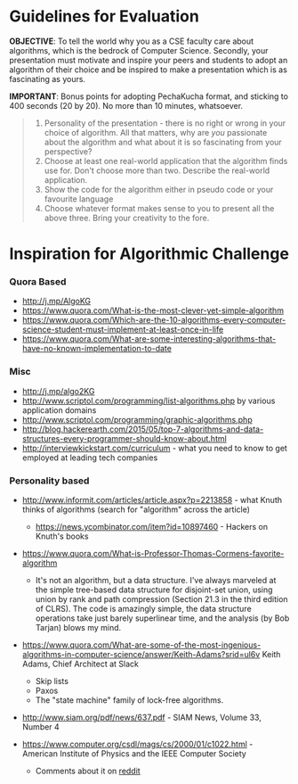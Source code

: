 
# Guidelines for Evaluation

**OBJECTIVE**: To tell the world why you as a CSE faculty care about algorithms, which is the bedrock of Computer Science. Secondly, your presentation must motivate and inspire your peers and students to adopt an algorithm of their choice and be inspired to make a presentation which is as fascinating as yours. 

**IMPORTANT**: Bonus points for adopting PechaKucha format, and sticking to 400 seconds (20 by 20). No more than 10 minutes, whatsoever. 

> 1. Personality of the presentation - there is no right or wrong in your choice of algorithm. All that matters, why are _you_ passionate about the algorithm and what about it is so fascinating from your perspective? 
> 2. Choose at least one real-world application that the algorithm finds use for. Don't choose more than two. Describe the real-world application. 
> 3. Show the code for the algorithm either in pseudo code or your favourite language
> 4. Choose whatever format makes sense to you to present all the above three. Bring your creativity to the fore. 


# Inspiration for Algorithmic Challenge


### Quora Based 
-  http://j.mp/AlgoKG  
- https://www.quora.com/What-is-the-most-clever-yet-simple-algorithm
-  https://www.quora.com/Which-are-the-10-algorithms-every-computer-science-student-must-implement-at-least-once-in-life 
- https://www.quora.com/What-are-some-interesting-algorithms-that-have-no-known-implementation-to-date

### Misc 
- http://j.mp/algo2KG
- http://www.scriptol.com/programming/list-algorithms.php by various application domains 
-  http://www.scriptol.com/programming/graphic-algorithms.php 
- http://blog.hackerearth.com/2015/05/top-7-algorithms-and-data-structures-every-programmer-should-know-about.html
- http://interviewkickstart.com/curriculum - what you need to know to get employed at leading tech companies 



### Personality based 

- http://www.informit.com/articles/article.aspx?p=2213858 - what Knuth thinks of algorithms (search for "algorithm" across the article) 
    - https://news.ycombinator.com/item?id=10897460 - Hackers on Knuth's books 
- https://www.quora.com/What-is-Professor-Thomas-Cormens-favorite-algorithm 
	- It's not an algorithm, but a data structure.  I've always marveled at the simple tree-based data structure for disjoint-set union, using union by rank and path compression (Section 21.3 in the third edition of CLRS).  The code is amazingly simple, the data structure operations take just barely superlinear time, and the analysis (by Bob Tarjan) blows my mind.
- https://www.quora.com/What-are-some-of-the-most-ingenious-algorithms-in-computer-science/answer/Keith-Adams?srid=ul6v Keith Adams, Chief Architect at Slack
	- Skip lists
	- Paxos
	- The "state machine" family of lock-free algorithms.


- http://www.siam.org/pdf/news/637.pdf - SIAM News, Volume 33, Number 4
- https://www.computer.org/csdl/mags/cs/2000/01/c1022.html -  American Institute of Physics and the IEEE Computer Society
	- Comments about it on [reddit](https://www.reddit.com/r/programming/comments/1qztc0/from_the_ieee_computer_society_journal_the_top_10/)

